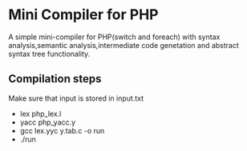 # Mini Compiler for PHP
A simple mini-compiler for PHP(switch and foreach) with syntax analysis,semantic analysis,intermediate code genetation and abstract syntax tree functionality.
## Compilation steps
Make sure that input is stored in input.txt
* lex php_lex.l
* yacc php_yacc.y
* gcc lex.yyc y.tab.c -o run
* ./run
